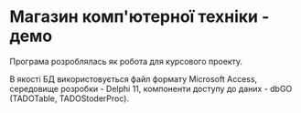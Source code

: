 # Магазин комп'ютерної техніки - демо
 
Програма розроблялась як робота для курсового проекту.

В якості БД використовується файл формату Microsoft Access, середовище розробки - Delphi 11, компоненти доступу до даних - dbGO (TADOTable, TADOStoderProc).

